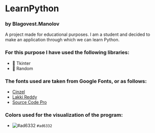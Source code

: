 # LearnPython
### by Blagovest.Manolov
A project made for educational purposes. I am a student and decided to make an application through which we can learn Python.

### For this purpose I have used the following libraries:
- :rocket: Tkinter
- :rocket: Random
### The fonts used are taken from Google Fonts, or as follows:
- [Cinzel](https://fonts.google.com/specimen/Cinzel?query=Cinzel)
- [Lakki Reddy](https://fonts.google.com/specimen/Lakki+Reddy?query=Lakki)
- [Source Code Pro](https://fonts.google.com/specimen/Source+Code+Pro?query=Source+Code+Pro)
### Colors used for the visualization of the program:
- ![#ad6332](https://via.placeholder.com/15/ad6332/000000?text=+) `#ad6332`
